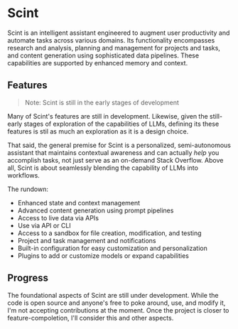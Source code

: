 # Scint

Scint is an intelligent assistant engineered to augment user productivity and automate tasks across various domains. Its functionality encompasses research and analysis, planning and management for projects and tasks, and content generation using sophisticated data pipelines. These capabilities are supported by enhanced memory and context.

## Features

> Note: Scint is still in the early stages of development

Many of Scint's features are still in development. Likewise, given the still-early stages of exploration of the capabilities of LLMs, defining its these features is stil as much an exploration as it is a design choice.

That said, the general premise for Scint is a personalized, semi-autonomous assistant that maintains contextual awareness and can actually *help* you accomplish tasks, not just serve as an on-demand Stack Overflow. Above all, Scint is about seamlessly blending the capability of LLMs into workflows.

The rundown:

- Enhanced state and context management
- Advanced content generation using prompt pipelines
- Access to live data via APIs
- Use via API or CLI
- Access to a sandbox for file creation, modification, and testing
- Project and task management and notifications
- Built-in configuration for easy customization and personalization
- Plugins to add or customize models or expand capabilities

## Progress

The foundational aspects of Scint are still under development. While the code is open source and anyone's free to poke around, use, and modify it, I'm not accepting contributions at the moment. Once the project is closer to feature-compoletion, I'll consider this and other aspects.


